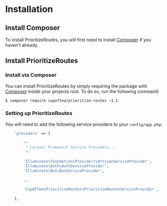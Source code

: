 # Installation
<!-- [[TOC]] -->

## Install Composer

To install PrioritizeRoutes, you will first need to install [Composer][composer] if you haven't already.

## Install PrioritizeRoutes

### Install via Composer

You can install PrioritizeRoutes by simply requiring the package with [Composer][composer] inside your projects root. To do so, run the following command:

```bash
$ composer require cupoftea/prioritize-routes ~1.1
```

### Setting up PrioritizeRoutes

You will need to add the following service providers to your `config/app.php`:

```php
	'providers' => [
        
		/*
		 * Laravel Framework Service Providers...
		 */
        
        'Illuminate\Foundation\Providers\ArtisanServiceProvider',
        'Illuminate\Auth\AuthServiceProvider',
        'Illuminate\Bus\BusServiceProvider',
        
        ...
        
        'CupOfTea\PrioritizeRoutes\PrioritizeRoutesServiceProvider',
        
	],
```

[composer]: https://getcomposer.org/doc/00-intro.md
